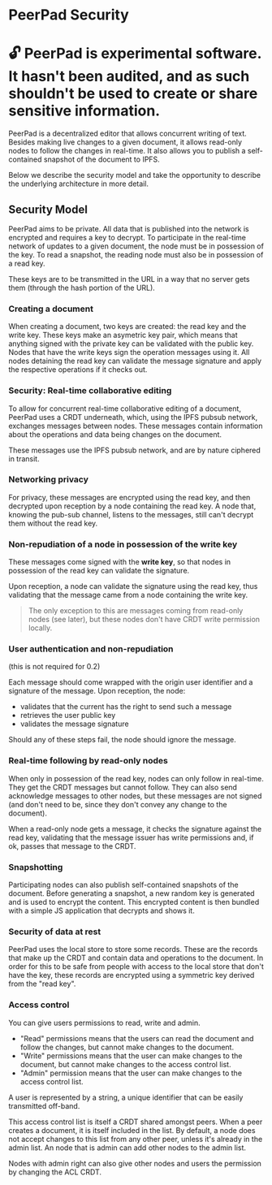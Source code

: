 # PeerPad Security

# 🔓 PeerPad is experimental software. It hasn't been audited, and as such shouldn't be used to create or share sensitive information.

PeerPad is a decentralized editor that allows concurrent writing of text. Besides making live changes to a given document, it allows read-only nodes to follow the changes in real-time. It also allows you to publish a self-contained snapshot of the document to IPFS.

Below we describe the security model and take the opportunity to describe the underlying architecture in more detail.

## Security Model

PeerPad aims to be private. All data that is published into the network is encrypted and requires a key to decrypt. To participate in the real-time network of updates to a given document, the node must be in possession of the key. To read a snapshot, the reading node must also be in possession of a read key.

These keys are to be transmitted in the URL in a way that no server gets them (through the hash portion of the URL).

### Creating a document

When creating a document, two keys are created: the read key and the write key. These keys make an asymetric key pair, which means that anything signed with the private key can be validated with the public key. Nodes that have the write keys sign the operation messages using it. All nodes detaining the read key can validate the message signature and apply the respective operations if it checks out.

### Security: Real-time collaborative editing

To allow for concurrent real-time collaborative editing of a document, PeerPad uses a CRDT underneath, which, using the IPFS pubsub network, exchanges messages between nodes. These messages contain information about the operations and data being changes on the document.

These messages use the IPFS pubsub network, and are by nature ciphered in transit.


### Networking privacy

For privacy, these messages are encrypted using the read key, and then decrypted upon reception by a node containing the read key. A node that, knowing the pub-sub channel, listens to the messages, still can't decrypt them without the read key.


### Non-repudiation of a node in possession of the write key

These messages come signed with the __write key__, so that nodes in possession of the read key can validate the signature.

Upon reception, a node can validate the signature using the read key, thus validating that the message came from a node containing the write key.

> The only exception to this are messages coming from read-only nodes (see later), but these nodes don't have CRDT write permission locally.


### User authentication and non-repudiation

(this is not required for 0.2)

Each message should come wrapped with the origin user identifier and a signature of the message. Upon reception, the node:

* validates that the current has the right to send such a message
* retrieves the user public key
* validates the message signature

Should any of these steps fail, the node should ignore the message.


### Real-time following by read-only nodes

When only in possession of the read key, nodes can only follow in real-time. They get the CRDT messages but cannot follow. They can also send acknowledge messages to other nodes, but these messages are not signed (and don't need to be, since they don't convey any change to the document).

When a read-only node gets a message, it checks the signature against the read key, validating that the message issuer has write permissions and, if ok, passes that message to the CRDT.


### Snapshotting

Participating nodes can also publish self-contained snapshots of the document. Before generating a snapshot, a new random key is generated and is used to encrypt the content. This encrypted content is then bundled with a simple JS application that decrypts and shows it.


### Security of data at rest

PeerPad uses the local store to store some records. These are the records that make up the CRDT and contain data and operations to the document. In order for this to be safe from people with access to the local store that don't have the key, these records are encrypted using a symmetric key derived from the "read key".

### Access control

You can give users permissions to read, write and admin.

* "Read" permissions means that the users can read the document and follow the changes, but cannot make changes to the document.
* "Write" permissions means that the user can make changes to the document, but cannot make changes to the access control list.
* "Admin" permission means that the user can make changes to the access control list.

A user is represented by a string, a unique identifier that can be easily transmitted off-band.

This access control list is itself a CRDT shared amongst peers. When a peer creates a document, it is itself included in the list. By default, a node does not accept changes to this list from any other peer, unless it's already in the admin list. An node that is admin can add other nodes to the admin list.

Nodes with admin right can also give other nodes and users the permission by changing the ACL CRDT.
